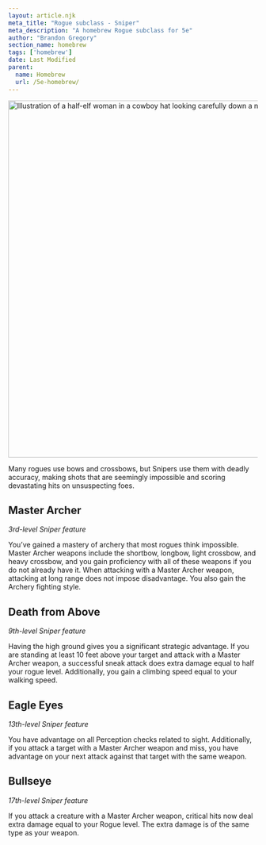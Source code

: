 ```yaml
---
layout: article.njk
meta_title: "Rogue subclass - Sniper"
meta_description: "A homebrew Rogue subclass for 5e"
author: "Brandon Gregory"
section_name: homebrew
tags: ['homebrew']
date: Last Modified
parent:
  name: Homebrew
  url: /5e-homebrew/
---
```


<img
  src="/images/Rogue-Sniper-Muted.webp"
  srcset="/images/Rogue-Sniper-Muted-720.webp 720w,
          /images/Rogue-Sniper-Muted.webp 1536w"
  sizes="(min-width: 768px) 768px,360px"
  alt="Illustration of a half-elf woman in a cowboy hat looking carefully down a notched arrow"
  class="hero"
  height="720" width="720" />

Many rogues use bows and crossbows, but Snipers use them with deadly accuracy, making shots that are seemingly impossible and scoring devastating hits on unsuspecting foes.

## Master Archer

_3rd-level Sniper feature_

You’ve gained a mastery of archery that most rogues think impossible. Master Archer weapons include the shortbow, longbow, light crossbow, and heavy crossbow, and you gain proficiency with all of these weapons if you do not already have it. When attacking with a Master Archer weapon, attacking at long range does not impose disadvantage. You also gain the Archery fighting style.

## Death from Above

_9th-level Sniper feature_

Having the high ground gives you a significant strategic advantage. If you are standing at least 10 feet above your target and attack with a Master Archer weapon, a successful sneak attack does extra damage equal to half your rogue level. Additionally, you gain a climbing speed equal to your walking speed.

## Eagle Eyes

_13th-level Sniper feature_

You have advantage on all Perception checks related to sight. Additionally, if you attack a target with a Master Archer weapon and miss, you have advantage on your next attack against that target with the same weapon.

## Bullseye

_17th-level Sniper feature_

If you attack a creature with a Master Archer weapon, critical hits now deal extra damage equal to your Rogue level. The extra damage is of the same type as your weapon.
